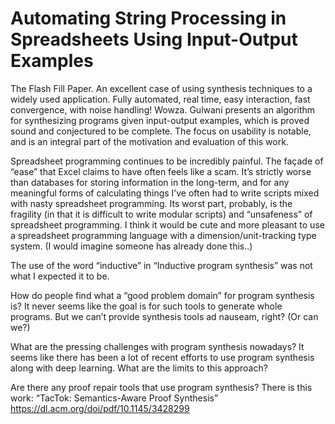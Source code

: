 # Automating String Processing in Spreadsheets Using Input-Output Examples

The Flash Fill Paper. An excellent case of using synthesis techniques to a widely used application.
Fully automated, real time, easy interaction, fast convergence, with noise handling! Wowza. Gulwani presents an algorithm for synthesizing programs given input-output examples, which is proved sound and conjectured to be complete. The focus on usability is notable, and is an integral part of the motivation and evaluation of this work.

Spreadsheet programming continues to be incredibly painful. The façade of “ease” that Excel claims to have often feels like a scam. It’s strictly worse than databases for storing information in the long-term, and for any meaningful forms of calculating things I’ve often had to write scripts mixed with nasty spreadsheet programming. Its worst part, probably, is the fragility (in that it is difficult to write modular scripts) and “unsafeness” of spreadsheet programming. I think it would be cute and more pleasant to use  a spreadsheet programming language with a dimension/unit-tracking type system. (I would imagine someone has already done this..) 

The use of the word “inductive” in “Inductive program synthesis” was not what I expected it to be.

How do people find what a “good problem domain” for program synthesis is? It never seems like the goal is for such tools to generate whole programs. But we can’t provide synthesis tools ad nauseam, right? (Or can we?)

What are the pressing challenges with program synthesis nowadays? It seems like there has been a lot of recent efforts to use program synthesis along with deep learning. What are the limits to this approach? 

Are there any proof repair tools that use program synthesis?
There is this work: “TacTok: Semantics-Aware Proof Synthesis” https://dl.acm.org/doi/pdf/10.1145/3428299
